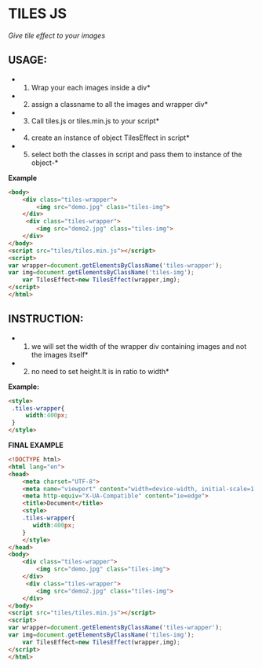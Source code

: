 # TILES JS
*Give tile effect to your images*

## USAGE:
* 1. Wrap your each images inside a div*
* 2. assign a classname to all the images and wrapper div*
* 3. Call tiles.js or tiles.min.js to your script*
* 4. create an instance of object TilesEffect in script*
* 5. select both the classes in script and pass them to instance of the object-*

**Example**
```html
<body>
    <div class="tiles-wrapper">
        <img src="demo.jpg" class="tiles-img">
    </div> 
     <div class="tiles-wrapper">
        <img src="demo2.jpg" class="tiles-img">
    </div>
</body>
<script src="tiles/tiles.min.js"></script>
<script>
var wrapper=document.getElementsByClassName('tiles-wrapper');
var img=document.getElementsByClassName('tiles-img');
    var TilesEffect=new TilesEffect(wrapper,img);
</script>
</html>

```

## INSTRUCTION:
* 1. we will set the width of the wrapper div containing images and not the images itself*
* 2. no need to set height.It is in ratio to width*

**Example:**
```html
<style>
 .tiles-wrapper{
     width:400px;
 }
</style>
```

**FINAL EXAMPLE**
```html
<!DOCTYPE html>
<html lang="en">
<head>
    <meta charset="UTF-8">
    <meta name="viewport" content="width=device-width, initial-scale=1.0">
    <meta http-equiv="X-UA-Compatible" content="ie=edge">
    <title>Document</title>
    <style>
    .tiles-wrapper{
       width:400px;
    }
    </style>
</head>
<body>
    <div class="tiles-wrapper">
        <img src="demo.jpg" class="tiles-img">
    </div> 
     <div class="tiles-wrapper">
        <img src="demo2.jpg" class="tiles-img">
    </div>
</body>
<script src="tiles/tiles.min.js"></script>
<script>
var wrapper=document.getElementsByClassName('tiles-wrapper');
var img=document.getElementsByClassName('tiles-img');
    var TilesEffect=new TilesEffect(wrapper,img);
</script>
</html>
```
